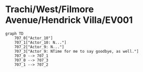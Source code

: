 # Trachi/West/Filmore Avenue/Hendrick Villa/EV001


```mermaid
graph TD
    707_0["Actor_10"]
    707_1["Actor_10: N..."]
    707_2["Actor_9: N..."]
    707_3["Actor_9: NTime for me to say goodbye, as well."]
    707_0 --> 707_1
    707_0 --> 707_3
    707_1 --> 707_2
```